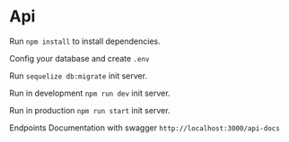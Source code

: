 # Api

Run `npm install` to install dependencies.

Config your database and create `.env`

Run `sequelize db:migrate` init server.

Run in development `npm run dev` init server.

Run in production `npm run start` init server.

Endpoints Documentation with swagger
`http://localhost:3000/api-docs`
